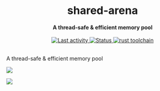 <h1 align="center">shared-arena</h1>
<div align="center">
  <strong>
    A thread-safe & efficient memory pool
  </strong>
</div>


<br />

<div align="center">
  <a href="https://github.com/sebastiencs/shared-arena">
    <img src="https://img.shields.io/github/last-commit/sebastiencs/shared-arena?style=flat-square"
         alt="Last activity" />
  </a>
  <!-- Status -->
  <a href="https://github.com/sebastiencs/shared-arena">
    <img src="https://img.shields.io/badge/status-stable-orange?style=flat-square"
         alt="Status" />
  </a>
  <!-- Rust toolchain -->
  <a href="https://github.com/sebastiencs/shared-arena">
    <img src="https://img.shields.io/badge/rust-stable-blue?style=flat-square"
         alt="rust toolchain" />
  </a>
</div>

<br />


A thread-safe & efficient memory pool


![](https://github.com/sebastiencs/shared-arena/blob/images/table.svg)

![](https://github.com/sebastiencs/shared-arena/blob/images/bench.svg)
